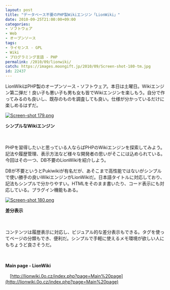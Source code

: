 ```yaml
---
layout: post
title: "データベース不要のPHP製Wikiエンジン「LionWiki」"
date: 2010-09-25T21:00:00+09:00
categories:
- ソフトウェア
- Web
- オープンソース
tags: 
- ライセンス - GPL
- Wiki
- プログラミング言語 - PHP
permalink: /2010/09/lionwiki/
catch: https://images.moongift.jp/2010/09/Screen-shot-180-tm.jpg
id: 22437
---
```

LionWikiはPHP製のオープンソース・ソフトウェア。本日は土曜日。Wikiエンジン第二弾だ！良い子も悪い子も男も女も皆でWikiエンジンを楽しもう。自分で作ってみるのも良いし、既存のものを調査しても良い。仕様が分かっているだけに楽しめるはずだ。

  

[![Screen-shot 179.png](https://images.moongift.jp/2010/09/Screen-shot-179-tm.jpg)](https://images.moongift.jp/2010/09/Screen-shot-179.png)  
  
**シンプルなWikiエンジン**

  

　

  

PHPを習得したいと思っている人ならばPHPのWikiエンジンを探索してみよう。記法や履歴管理、表示方法など様々な開発者の思いがそこには込められている。今回はその一つ、DB不要のLionWikiを紹介しよう。

  
  
<!--more-->

DBが不要というとPukiwikiが有名だが、あそこまで高性能ではないがシンプルで使い勝手の良いWikiエンジンがLionWikiだ。日本語タイトルに対応しており、記法もシンプルで分かりやすい。HTMLをそのまま書いたり、コード表示にも対応している。プラグイン機能もある。

  

[![Screen-shot 180.png](https://images.moongift.jp/2010/09/Screen-shot-180-tm.jpg)](https://images.moongift.jp/2010/09/Screen-shot-180.png)  
  
**差分表示**

  

　

  

コンテンツは履歴表示に対応し、ビジュアル的な差分表示もできる。タグを使ってページの分類もでき、便利だ。シンプルで手軽に使えるメモ環境が欲しい人にもちょうど良さそうだ。

  

　

  

**Main page - LionWiki**  
  
　[http://lionwiki.0o.cz/index.php?page=Main%20page](http://lionwiki.0o.cz/index.php?page=Main%20page)

  
